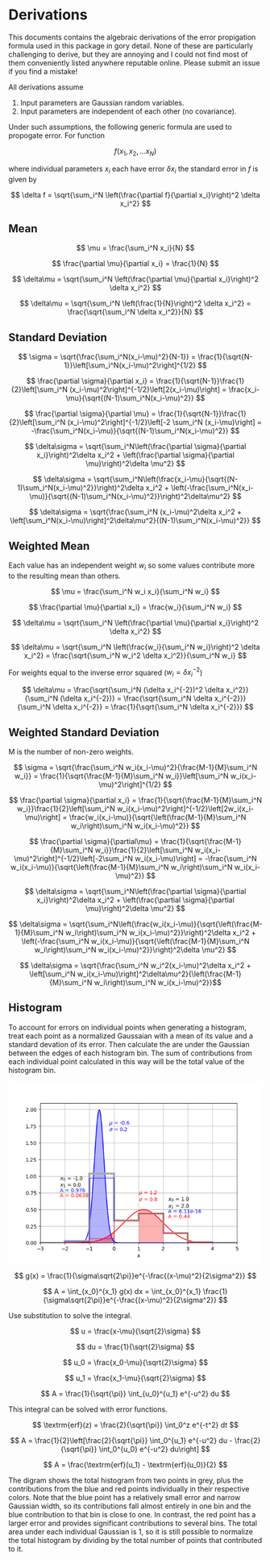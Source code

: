 # Derivations

This documents contains the algebraic derivations of the error propigation formula used in this package in gory detail.  None of these are particularly challenging to derive, but they are annoying and I could not find most of them conveniently listed anywhere reputable online.  Please submit an issue if you find a mistake!

All derivations assume 
1. Input parameters are Gaussian random variables.
2. Input parameters are independent of each other (no covariance).

Under such assumptions, the following generic formula are used to propogate error.  For function 

$$ f(x_1, x_2, ... x_N) $$

where individual parameters $x_i$ each have error $\delta x_i$ the standard error in $f$ is given by

$$ \delta f = \sqrt{\sum_i^N \left(\frac{\partial f}{\partial x_i}\right)^2 \delta x_i^2} $$

## Mean

$$ \mu = \frac{\sum_i^N x_i}{N} $$

$$ \frac{\partial \mu}{\partial x_i} = \frac{1}{N} $$

$$ \delta\mu = \sqrt{\sum_i^N \left(\frac{\partial \mu}{\partial x_i}\right)^2 \delta x_i^2} $$

$$ \delta\mu = \sqrt{\sum_i^N \left(\frac{1}{N}\right)^2 \delta x_i^2} = \frac{\sqrt{\sum_i^N \delta x_i^2}}{N} $$

## Standard Deviation

$$ \sigma = \sqrt{\frac{\sum_i^N(x_i-\mu)^2}{N-1}} = \frac{1}{\sqrt{N-1}}\left[\sum_i^N(x_i-\mu)^2\right]^{1/2} $$

$$ \frac{\partial \sigma}{\partial x_i} = \frac{1}{\sqrt{N-1}}\frac{1}{2}\left[\sum_i^N (x_i-\mu)^2\right]^{-1/2}\left[2(x_i-\mu)\right] = \frac{x_i-\mu}{\sqrt{(N-1)\sum_i^N(x_i-\mu)^2}} $$

$$ \frac{\partial \sigma}{\partial \mu} = \frac{1}{\sqrt{N-1}}\frac{1}{2}\left[\sum_i^N (x_i-\mu)^2\right]^{-1/2}\left[-2 \sum_i^N (x_i-\mu)\right] = -\frac{\sum_i^N(x_i-\mu)}{\sqrt{(N-1)\sum_i^N(x_i-\mu)^2}} $$

$$ \delta\sigma = \sqrt{\sum_i^N\left(\frac{\partial \sigma}{\partial x_i}\right)^2\delta x_i^2 + \left(\frac{\partial \sigma}{\partial \mu}\right)^2\delta \mu^2} $$

$$ \delta\sigma = \sqrt{\sum_i^N\left(\frac{x_i-\mu}{\sqrt{(N-1)\sum_i^N(x_i-\mu)^2}}\right)^2\delta x_i^2 + \left(-\frac{\sum_i^N(x_i-\mu)}{\sqrt{(N-1)\sum_i^N(x_i-\mu)^2}}\right)^2\delta\mu^2} $$

$$ \delta\sigma = \sqrt{\frac{\sum_i^N (x_i-\mu)^2\delta x_i^2 + \left[\sum_i^N(x_i-\mu)\right]^2\delta\mu^2}{(N-1)\sum_i^N(x_i-\mu)^2}} $$

## Weighted Mean
Each value has an independent weight $w_i$ so some values contribute more to the resulting mean than others.

$$ \mu = \frac{\sum_i^N w_i x_i}{\sum_i^N w_i} $$

$$ \frac{\partial \mu}{\partial x_i} = \frac{w_i}{\sum_i^N w_i} $$

$$ \delta\mu = \sqrt{\sum_i^N \left(\frac{\partial \mu}{\partial x_i}\right)^2 \delta x_i^2} $$

$$ \delta\mu = \sqrt{\sum_i^N \left(\frac{w_i}{\sum_i^N w_i}\right)^2 \delta x_i^2} = \frac{\sqrt{\sum_i^N w_i^2 \delta x_i^2}}{\sum_i^N w_i} $$

For weights equal to the inverse error squared ($w_i = \delta x_i^{-2}$)

$$ \delta\mu = \frac{\sqrt{\sum_i^N (\delta x_i^{-2})^2 \delta x_i^2}}{\sum_i^N (\delta x_i^{-2})} = \frac{\sqrt{\sum_i^N \delta x_i^{-2}}}{\sum_i^N \delta x_i^{-2}} = \frac{1}{\sqrt{\sum_i^N \delta x_i^{-2}}} $$

## Weighted Standard Deviation

M is the number of non-zero weights.

$$ \sigma = \sqrt{\frac{\sum_i^N w_i(x_i-\mu)^2}{\frac{M-1}{M}\sum_i^N w_i}} = \frac{1}{\sqrt{\frac{M-1}{M}\sum_i^N w_i}}\left[\sum_i^N w_i(x_i-\mu)^2\right]^{1/2} $$

$$ \frac{\partial \sigma}{\partial x_i} = \frac{1}{\sqrt{\frac{M-1}{M}\sum_i^N w_i}}\frac{1}{2}\left[\sum_i^N w_i(x_i-\mu)^2\right]^{-1/2}\left[2w_i(x_i-\mu)\right] = \frac{w_i(x_i-\mu)}{\sqrt{\left(\frac{M-1}{M}\sum_i^N w_i\right)\sum_i^N w_i(x_i-\mu)^2}} $$

$$ \frac{\partial \sigma}{\partial\mu} = \frac{1}{\sqrt{\frac{M-1}{M}\sum_i^N w_i}}\frac{1}{2}\left[\sum_i^N w_i(x_i-\mu)^2\right]^{-1/2}\left[-2\sum_i^N w_i(x_i-\mu)\right] = -\frac{\sum_i^N w_i(x_i-\mu)}{\sqrt{\left(\frac{M-1}{M}\sum_i^N w_i\right)\sum_i^N w_i(x_i-\mu)^2}} $$

$$ \delta\sigma = \sqrt{\sum_i^N\left(\frac{\partial \sigma}{\partial x_i}\right)^2\delta x_i^2 + \left(\frac{\partial \sigma}{\partial \mu}\right)^2\delta \mu^2} $$

$$ \delta\sigma = \sqrt{\sum_i^N\left(\frac{w_i(x_i-\mu)}{\sqrt{\left(\frac{M-1}{M}\sum_i^N w_i\right)\sum_i^N w_i(x_i-\mu)^2}}\right)^2\delta x_i^2 + \left(-\frac{\sum_i^N w_i(x_i-\mu)}{\sqrt{\left(\frac{M-1}{M}\sum_i^N w_i\right)\sum_i^N w_i(x_i-\mu)^2}}\right)^2\delta \mu^2} $$

$$ \delta\sigma = \sqrt{\frac{\sum_i^N w_i^2(x_i-\mu)^2\delta x_i^2 + \left[\sum_i^N w_i(x_i-\mu)\right]^2\delta\mu^2}{\left(\frac{M-1}{M}\sum_i^N w_i\right)\sum_i^N w_i(x_i-\mu)^2}}$$

## Histogram

To account for errors on individual points when generating a histogram, treat each point as a normalized Gaussaian with a mean of its value and a standard devation of its error.  Then calculate the are under the Gaussian between the edges of each histogram bin.  The sum of contributions from each individual point calculated in this way will be the total value of the histogram bin.

![image](histogram_diagram.png)

$$ g(x) = \frac{1}{\sigma\sqrt{2\pi}}e^{-\frac{(x-\mu)^2}{2\sigma^2}} $$

$$ A = \int_{x_0}^{x_1} g(x) dx = \int_{x_0}^{x_1} \frac{1}{\sigma\sqrt{2\pi}}e^{-\frac{(x-\mu)^2}{2\sigma^2}} $$

Use substitution to solve the integral.

$$ u = \frac{x-\mu}{\sqrt{2}\sigma} $$

$$ du = \frac{1}{\sqrt{2}\sigma} $$

$$ u_0 = \frac{x_0-\mu}{\sqrt{2}\sigma} $$

$$ u_1 = \frac{x_1-\mu}{\sqrt{2}\sigma} $$

$$ A = \frac{1}{\sqrt{\pi}} \int_{u_0}^{u_1} e^{-u^2} du $$

This integral can be solved with error functions.

$$ \textrm{erf}(z) = \frac{2}{\sqrt{\pi}} \int_0^z e^{-t^2} dt $$

$$ A = \frac{1}{2}\left[\frac{2}{\sqrt{\pi}} \int_0^{u_1} e^{-u^2} du - \frac{2}{\sqrt{\pi}} \int_0^{u_0} e^{-u^2} du\right] $$

$$ A = \frac{\textrm{erf}(u_1) - \textrm{erf}(u_0)}{2} $$

The digram shows the total histogram from two points in grey, plus the contributions from the blue and red points individually in their respective colors.  Note that the blue point has a relatively small error and narrow Gaussian width, so its contributions fall almost entirely in one bin and the blue contribution to that bin is close to one.  In contrast, the red point has a larger error and provides significant contributions to several bins.  The total area under each individual Gaussian is 1, so it is still possible to normalize the total histogram by dividing by the total number of points that contributed to it. 
